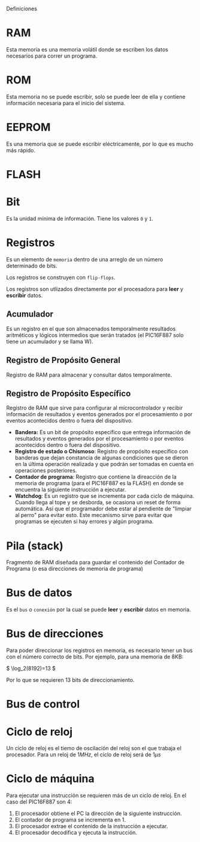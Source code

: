 Definiciones

# RAM
Esta memoria es una memoria volátil donde se escriben los datos necesarios para correr un programa.
# ROM
Esta memoria no se puede escribir, solo se puede leer de ella y contiene información necesaria para el inicio del sistema.
# EEPROM
Es una memoria que se puede escribir eléctricamente, por lo que es mucho más rápido.
# FLASH
# Bit
Es la unidad mínima de información. Tiene los valores `0` y `1`.
# Registros
Es un elemento de `memoria` dentro de una arreglo de un número determinado de bits.

Los registros se construyen con `flip-flops`.

Los registros son utlizados directamente por el procesadora para **leer** y **escribir** datos.

## Acumulador
Es un registro en el que son almacenados temporalmente resultados aritméticos y lógicos intermedios que serán tratados (el PIC16F887 solo tiene un acumulador y se llama W).

## Registro de Propósito General
Registro de RAM para almacenar y consultar datos temporalmente.
## Registro de Propósito Específico
Registro de RAM que sirve para configurar al microcontrolador y recibir información de resultados y eventos generados por el procesamiento o por eventos acontecidos dentro o fuera del dispositivo.

* **Bandera:** Es un bit de propósito específico que entrega información de resultados y eventos generados por el procesamiento o por eventos acontecidos dentro o fuera del dispositivo.
* **Registro de estado o Chismoso**: Registro de propósito específico con banderas que dejan constancia de algunas condiciones que se dieron en la última operación realizada y que podrán ser tomadas en cuenta en operaciones posteriores.
* **Contador de programa**: Registro que contiene la direacción de la memoria de programa (para el PIC16F887 es la FLASH) en donde se encuentra la siguiente instrucción a ejecutar.
* **Watchdog**: Es un registro que se incrementa por cada ciclo de máquina. Cuando llega al tope y se desborda, se ocasiona un reset de forma automática. Así que el programador debe estar al pendiente de "limpiar al perro" para evitar esto. Este mecanismo sirve para evitar que programas se ejecuten si hay errores y algún programa.

# Pila (stack)
Fragmento de RAM diseñada para guardar el contenido del Contador de Programa (o esa direcciones de memoria de programa)

# Bus de datos
Es el `bus` o `conexión` por la cual se puede **leer** y **escribir** datos en memoria.

# Bus de direcciones
Para poder direccionar los registros en memoria, es necesario tener un bus con el número correcto de bits. Por ejemplo, para una memoria de 8KB:

$
\log_2(8192)=13
$

Por lo que se requieren 13 bits de direccionamiento.
# Bus de control
# Ciclo de reloj
Un ciclo de reloj es el tiemo de oscilación del reloj son el que trabaja el procesador. Para un reloj de $1 MHz$, el ciclo de reloj será de $1\mu s$
# Ciclo de máquina
Para ejecutar una instrucción se requieren más de un ciclo de reloj. En el caso del PIC16F887 son 4:
1. El procesador obtiene el PC la dirección de la siguiente instrucción.
2. El contador de programa se incrementa en 1.
3. El procesador extrae el contenido de la instrucción a ejecutar.
4. El procesador decodifica y ejecuta la instrucción.